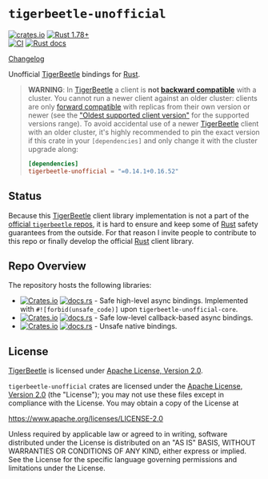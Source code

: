 `tigerbeetle-unofficial`
========================

[![crates.io](https://img.shields.io/crates/v/tigerbeetle-unofficial.svg "crates.io")](https://crates.io/crates/tigerbeetle-unofficial)
[![Rust 1.78+](https://img.shields.io/badge/rustc-1.78+-lightgray.svg "Rust 1.78+")](https://blog.rust-lang.org/2024/05/02/Rust-1.78.0.html)\
[![CI](https://github.com/tigerbeetle-rust/tigerbeetle-unofficial/actions/workflows/ci.yml/badge.svg?branch=main "CI")](https://github.com/tigerbeetle-rust/tigerbeetle-unofficial/actions?query=workflow%3ACI+branch%3Amain)
[![Rust docs](https://docs.rs/tigerbeetle-unofficial/badge.svg "Rust docs")](https://docs.rs/tigerbeetle-unofficial)

[Changelog](https://github.com/tigerbeetle-rust/tigerbeetle-unofficial/blob/v0.14.1%2B0.16.52/CHANGELOG.md)

Unofficial [TigerBeetle] bindings for [Rust].

> **WARNING**: In [TigerBeetle] a client is **not [backward compatible][2]** with a cluster. You cannot run a newer client against an older cluster: clients are only [forward compatible][3] with replicas from their own version or newer (see the ["Oldest supported client version"](https://github.com/tigerbeetle/tigerbeetle/releases/tag/0.16.52) for the supported versions range).
> To avoid accidental use of a newer [TigerBeetle] client with an older cluster, it's highly recommended to pin the exact version if this crate in your `[dependencies]` and only change it with the cluster upgrade along:
> ```toml
> [dependencies]
> tigerbeetle-unofficial = "=0.14.1+0.16.52"
> ```




## Status

Because this [TigerBeetle] client library implementation is not a part of the [official `tigerbeetle` repos][1], it is hard to ensure and keep some of [Rust] safety guarantees from the outside. For that reason I invite people to contribute to this repo or finally develop the official [Rust] client library.




## Repo Overview

The repository hosts the following libraries:

 * [![Crates.io](https://img.shields.io/crates/v/tigerbeetle-unofficial.svg?label=tigerbeetle-unofficial)](https://crates.io/crates/tigerbeetle-unofficial)
   [![docs.rs](https://docs.rs/tigerbeetle-unofficial/badge.svg)](https://docs.rs/tigerbeetle-unofficial) - Safe high-level async bindings. Implemented with `#![forbid(unsafe_code)]` upon `tigerbeetle-unofficial-core`.
 * [![Crates.io](https://img.shields.io/crates/v/tigerbeetle-unofficial-core.svg?label=tigerbeetle-unofficial-core)](https://crates.io/crates/tigerbeetle-unofficial-core)
   [![docs.rs](https://docs.rs/tigerbeetle-unofficial-core/badge.svg)](https://docs.rs/tigerbeetle-unofficial-core) - Safe low-level callback-based async bindings.
 * [![Crates.io](https://img.shields.io/crates/v/tigerbeetle-unofficial-sys.svg?label=tigerbeetle-unofficial-sys)](https://crates.io/crates/tigerbeetle-unofficial-sys)
   [![docs.rs](https://docs.rs/tigerbeetle-unofficial-sys/badge.svg)](https://docs.rs/tigerbeetle-unofficial-sys) - Unsafe native bindings.





## License

[TigerBeetle] is licensed under [Apache License, Version 2.0](https://github.com/tigerbeetle/tigerbeetle/blob/0.16.52/LICENSE).

`tigerbeetle-unofficial` crates are licensed under the [Apache License, Version 2.0](https://github.com/tigerbeetle-rust/tigerbeetle-unofficial/blob/v0.14.1%2B0.16.52/LICENSE) (the "License"); you may not use these files except in compliance with the License. You may obtain a copy of the License at

https://www.apache.org/licenses/LICENSE-2.0

Unless required by applicable law or agreed to in writing, software distributed under the License is distributed on an "AS IS" BASIS, WITHOUT WARRANTIES OR CONDITIONS OF ANY KIND, either express or implied. See the License for the specific language governing permissions and limitations under the License.




[Rust]: https://www.rust-lang.org
[TigerBeetle]: https://tigerbeetle.com
[1]: https://github.com/tigerbeetle
[2]: https://en.wikipedia.org/wiki/Backward_compatibility
[3]: https://en.wikipedia.org/wiki/Forward_compatibility
